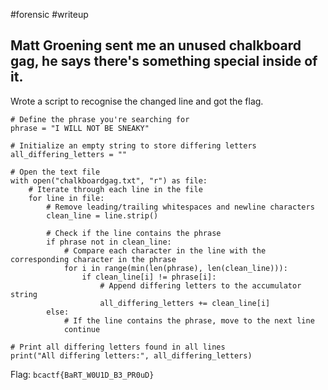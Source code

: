 #forensic #writeup 

## Matt Groening sent me an unused chalkboard gag, he says there's something special inside of it.

Wrote a script to recognise the changed line and got the flag.

```
# Define the phrase you're searching for
phrase = "I WILL NOT BE SNEAKY"

# Initialize an empty string to store differing letters
all_differing_letters = ""

# Open the text file
with open("chalkboardgag.txt", "r") as file:
    # Iterate through each line in the file
    for line in file:
        # Remove leading/trailing whitespaces and newline characters
        clean_line = line.strip()
        
        # Check if the line contains the phrase
        if phrase not in clean_line:
            # Compare each character in the line with the corresponding character in the phrase
            for i in range(min(len(phrase), len(clean_line))):
                if clean_line[i] != phrase[i]:
                    # Append differing letters to the accumulator string
                    all_differing_letters += clean_line[i]
        else:
            # If the line contains the phrase, move to the next line
            continue

# Print all differing letters found in all lines
print("All differing letters:", all_differing_letters)
```

Flag: `bcactf{BaRT_W0U1D_B3_PR0uD}`